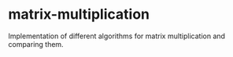 # matrix-multiplication
Implementation of different algorithms for matrix multiplication and comparing them.
